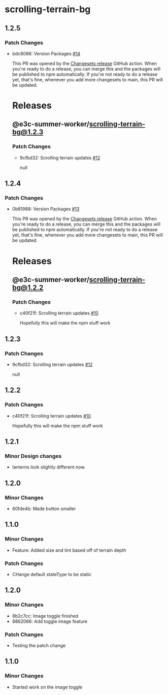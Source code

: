 # scrolling-terrain-bg

## 1.2.5

### Patch Changes

- bdc8066: Version Packages [#14](https://github.com/e3c-summer-worker/components/pull/14)

  This PR was opened by the [Changesets release](https://github.com/changesets/action) GitHub action. When you're ready to do a release, you can merge this and the packages will be published to npm automatically. If you're not ready to do a release yet, that's fine, whenever you add more changesets to main, this PR will be updated.

  # Releases

  ## @e3c-summer-worker/scrolling-terrain-bg@1.2.3

  ### Patch Changes

  - 9cfbd32: Scrolling terrain updates [#12](https://github.com/e3c-summer-worker/components/pull/12)

    null

## 1.2.4

### Patch Changes

- 0b81988: Version Packages [#13](https://github.com/e3c-summer-worker/components/pull/13)

  This PR was opened by the [Changesets release](https://github.com/changesets/action) GitHub action. When you're ready to do a release, you can merge this and the packages will be published to npm automatically. If you're not ready to do a release yet, that's fine, whenever you add more changesets to main, this PR will be updated.

  # Releases

  ## @e3c-summer-worker/scrolling-terrain-bg@1.2.2

  ### Patch Changes

  - c40f21f: Scrolling terrain updates [#10](https://github.com/e3c-summer-worker/components/pull/10)

    Hopefully this will make the npm stuff work

## 1.2.3

### Patch Changes

- 9cfbd32: Scrolling terrain updates [#12](https://github.com/e3c-summer-worker/components/pull/12)

  null

## 1.2.2

### Patch Changes

- c40f21f: Scrolling terrain updates [#10](https://github.com/e3c-summer-worker/components/pull/10)

  Hopefully this will make the npm stuff work

## 1.2.1

### Minor Design changes

- lanterns look slightly different now.

## 1.2.0

### Minor Changes

- 60fde4b: Made button smaller

## 1.1.0

### Minor Changes

- Feature: Added size and tint based off of terrain depth

### Patch Changes

- CHange default stateType to be static

## 1.2.0

### Minor Changes

- 8b2c7cc: Image toggle finished
- 8862066: Add toggle image feature

### Patch Changes

- Testing the patch change

## 1.1.0

### Minor Changes

- Started work on the image toggle
